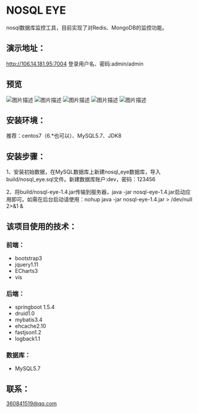# NOSQL EYE
nosql数据库监控工具，目前实现了对Redis、MongoDB的监控功能。

## 演示地址：
http://106.14.181.95:7004 
登录用户名、密码:admin/admin
## 预览
![图片描述](http://112.74.163.112/tmp/11.png)
![图片描述](http://112.74.163.112/tmp/22.png)
![图片描述](http://112.74.163.112/tmp/33.png)
![图片描述](http://112.74.163.112/tmp/44.png)
![图片描述](http://112.74.163.112/tmp/55.png)
## 安装环境：

推荐：centos7（6.*也可以）、MySQL5.7、JDK8

## 安装步骤：

1、安装初始数据，在MySQL数据库上新建nosql_eye数据库，导入build/nosql_eye.sql文件。新建数据库账户:dev，密码：123456

2、将build/nosql-eye-1.4.jar传输到服务器，java -jar nosql-eye-1.4.jar启动应用即可。如需在后台启动请使用：nohup java -jar nosql-eye-1.4.jar > /dev/null 2>&1 &

## 该项目使用的技术：

### 前端：
* bootstrap3
* jquery1.11
* ECharts3
* vis

### 后端：
* springboot 1.5.4
* druid1.0
* mybatis3.4
* ehcache2.10
* fastjson1.2
* logback1.1

### 数据库：
* MySQL5.7


## 联系：
360841519@qq.com

